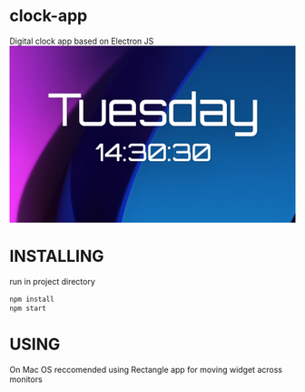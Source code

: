 # clock-app
Digital clock app based on Electron JS
![preview image](https://github.com/VitaliyStels/clock-app/blob/main/preview_images/widget.png?raw=true)

# INSTALLING
run in project directory

```
npm install
npm start
```
# USING
On Mac OS reccomended using Rectangle app for moving widget across monitors
